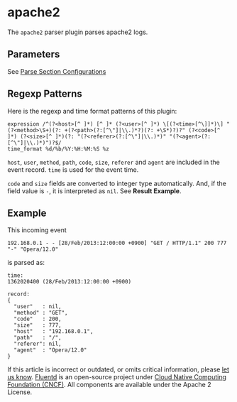 # apache2

The `apache2` parser plugin parses apache2 logs.

## Parameters

See [Parse Section Configurations](../configuration/parse-section.md)

## Regexp Patterns

Here is the regexp and time format patterns of this plugin:

```text
expression /^(?<host>[^ ]*) [^ ]* (?<user>[^ ]*) \[(?<time>[^\]]*)\] "(?<method>\S+)(?: +(?<path>(?:[^\"]|\\.)*?)(?: +\S*)?)?" (?<code>[^ ]*) (?<size>[^ ]*)(?: "(?<referer>(?:[^\"]|\\.)*)" "(?<agent>(?:[^\"]|\\.)*)")?$/
time_format %d/%b/%Y:%H:%M:%S %z
```

`host`, `user`, `method`, `path`, `code`, `size`, `referer` and `agent` are included in the event record. `time` is used for the event time.

`code` and `size` fields are converted to integer type automatically. And, if the field value is `-`, it is interpreted as `nil`. See **Result Example**.

## Example

This incoming event

```text
192.168.0.1 - - [28/Feb/2013:12:00:00 +0900] "GET / HTTP/1.1" 200 777 "-" "Opera/12.0"
```

is parsed as:

```text
time:
1362020400 (28/Feb/2013:12:00:00 +0900)

record:
{
  "user"   : nil,
  "method" : "GET",
  "code"   : 200,
  "size"   : 777,
  "host"   : "192.168.0.1",
  "path"   : "/",
  "referer": nil,
  "agent"  : "Opera/12.0"
}
```

If this article is incorrect or outdated, or omits critical information, please [let us know](https://github.com/fluent/fluentd-docs-gitbook/issues?state=open). [Fluentd](http://www.fluentd.org/) is an open-source project under [Cloud Native Computing Foundation \(CNCF\)](https://cncf.io/). All components are available under the Apache 2 License.

